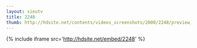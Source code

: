 ```yaml
---
layout: sieutv
title: 2248
thumb: http://hdsite.net/contents/videos_screenshots/2000/2248/preview_360p.mp4.jpg
---
```

{% include iframe src='http://hdsite.net/embed/2248' %}
 
